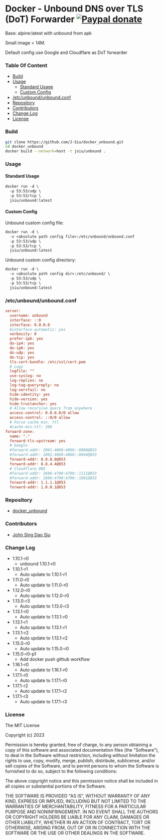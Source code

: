 # Docker - Unbound DNS over TLS (DoT) Forwarder [![Paypal donate](https://www.paypalobjects.com/en_US/i/btn/btn_donate_LG.gif)](https://www.paypal.com/donate/?business=HZF49NM9D35SJ&no_recurring=0&currency_code=CAD)

Base: alpine:latest with unbound from apk

Small image < 14M.

Default config use Google and Cloudflare as DoT forwarder

### Table Of Content
<!-- TOC -->

- [Build](#build)
- [Usage](#usage)
  - [Standard Usage](#standard-usage)
  - [Custom Config](#custom-config)
- [/etc/unbound/unbound.conf](#etcunboundunboundconf)
- [Repository](#repository)
- [Contributors](#contributors)
- [Change Log](#change-log)
- [License](#license)

<!-- /TOC -->

### Build

```sh
git clone https://github.com/J-Siu/docker_unbound.git
cd docker_unbound
docker build --network=host -t jsiu/unbound .
```

### Usage

#### Standard Usage

```txt
docker run -d \
  -p 53:53/udp \
  -p 53:53/tcp \
  jsiu/unbound:latest
```

#### Custom Config

Unbound custom config file:

```txt
docker run -d \
  -v <absolute path config file>:/etc/unbound/unbound.conf
  -p 53:53/udp \
  -p 53:53/tcp \
  jsiu/unbound:latest
```

Unbound custom config directory:

```txt
docker run -d \
  -v <absolute path config dir>:/etc/unbound/ \
  -p 53:53/udp \
  -p 53:53/tcp \
  jsiu/unbound:latest
```

### /etc/unbound/unbound.conf

```ini
server:
  username: unbound
  interface: ::0
  interface: 0.0.0.0
  #interface-automatic: yes
  verbosity: 0
  prefer-ip6: yes
  do-ip4: yes
  do-ip6: yes
  do-udp: yes
  do-tcp: yes
  tls-cert-bundle: /etc/ssl/cert.pem
  # Logs
  logfile: ""
  use-syslog: no
  log-replies: no
  log-tag-queryreply: no
  log-servfail: no
  hide-identity: yes
  hide-version: yes
  hide-trustanchor: yes
  # Allow recursive query from anywhere
  access-control: 0.0.0.0/0 allow
  access-control: ::0/0 allow
  # Force cache min. ttl
  #cache-min-ttl: 300
forward-zone:
  name: "."
  forward-tls-upstream: yes
  # Google
  #forward-addr: 2001:4860:4860::8888@853
  #forward-addr: 2001:4860:4860::8844@853
  forward-addr: 8.8.8.8@853
  forward-addr: 8.8.4.4@853
  # Cloudflare DNS
  #forward-addr: 2606:4700:4700::1111@853
  #forward-addr: 2606:4700:4700::1001@853
  forward-addr: 1.1.1.1@853
  forward-addr: 1.0.0.1@853
```

### Repository

- [docker_unbound](https://github.com/J-Siu/docker_unbound)

### Contributors

- [John Sing Dao Siu](https://github.com/J-Siu)

### Change Log

- 1.10.1-r0
  - unbound 1.10.1-r0
- 1.10.1-r1
  - Auto update to 1.10.1-r1
- 1.11.0-r0
  - Auto update to 1.11.0-r0
- 1.12.0-r0
  - Auto update to 1.12.0-r0
- 1.13.0-r3
  - Auto update to 1.13.0-r3
- 1.13.1-r0
  - Auto update to 1.13.1-r0
- 1.13.1-r1
  - Auto update to 1.13.1-r1
- 1.13.1-r2
  - Auto update to 1.13.1-r2
- 1.15.0-r0
  - Auto update to 1.15.0-r0
- 1.15.0-r0-p1
  - Add docker push github workflow
- 1.16.1-r0
  - Auto update to 1.16.1-r0
- 1.17.1-r0
  - Auto update to 1.17.1-r0
- 1.17.1-r2
  - Auto update to 1.17.1-r2
- 1.17.1-r3
  - Auto update to 1.17.1-r3
<!--CHANGE-LOG-END-->

### License

The MIT License

Copyright (c) 2023

Permission is hereby granted, free of charge, to any person obtaining a copy of this software and associated documentation files (the "Software"), to deal in the Software without restriction, including without limitation the rights to use, copy, modify, merge, publish, distribute, sublicense, and/or sell copies of the Software, and to permit persons to whom the Software is furnished to do so, subject to the following conditions:

The above copyright notice and this permission notice shall be included in all copies or substantial portions of the Software.

THE SOFTWARE IS PROVIDED "AS IS", WITHOUT WARRANTY OF ANY KIND, EXPRESS OR IMPLIED, INCLUDING BUT NOT LIMITED TO THE WARRANTIES OF MERCHANTABILITY, FITNESS FOR A PARTICULAR PURPOSE AND NONINFRINGEMENT. IN NO EVENT SHALL THE AUTHORS OR COPYRIGHT HOLDERS BE LIABLE FOR ANY CLAIM, DAMAGES OR OTHER LIABILITY, WHETHER IN AN ACTION OF CONTRACT, TORT OR OTHERWISE, ARISING FROM, OUT OF OR IN CONNECTION WITH THE SOFTWARE OR THE USE OR OTHER DEALINGS IN THE SOFTWARE.
